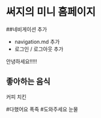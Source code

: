 # 써지의 미니 홈페이지

##네비게이션 추가

- navigation.md 추가
- 로그인 / 로그아웃 추가

안녕하세요!!!!!

## 좋아하는 음식

커피
치킨

#다했어요 폭죽 #도와주세요 눈물
